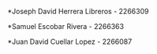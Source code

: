 *Joseph David Herrera Libreros - 2266309

*Samuel Escobar Rivera - 2266363

*Juan David Cuellar Lopez - 2266087
